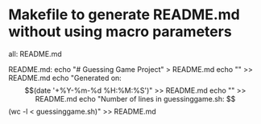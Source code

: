 # Makefile to generate README.md without using macro parameters

all: README.md

README.md:
	echo "# Guessing Game Project" > README.md
	echo "" >> README.md
	echo "Generated on: $$(date '+%Y-%m-%d %H:%M:%S')" >> README.md
	echo "" >> README.md
	echo "Number of lines in guessinggame.sh: $$(wc -l < guessinggame.sh)" >> README.md
